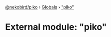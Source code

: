 [@nekobird/piko](../README.md) › [Globals](../globals.md) › ["piko"](_piko_.md)

# External module: "piko"


